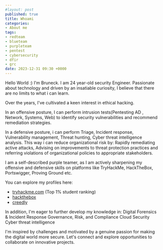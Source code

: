 ```yaml
---
#layout: post
published: true
title: Whoami
categories:
- About me
tags:
- redteam
- blueteam
- purpleteam
- pentest
- cybersecurity
- dfir
- grc
date: 2023-12-31 09:30 +0000
---
```


Hello World :) I'm Bruneck. I am 24 year-old security Engineer. Passionate about technology and driven by an insatiable curiosity, I believe that there are no limits to what i can learn. 

Over the years, I've cultivated a keen interest in ethical hacking.

In an offensive posture, I can perform intrusion tests(Pentesting AD , Network, Systems, Web) to identify security vulnerabilities and recommend remediation strategies.

In a defensive posture, i can perform Triage, Incident response, Vulnerability management, Threat hunting, Cyber threat intelligence analysis. This way i can reduce organizational risk by: Rapidly remediating active attacks, Advising on improvements to threat protection practices and referring violations of organizational policies to appropriate stakeholders.

I am a self-described purple teamer, as I am actively sharpening my offensive and defensive skills on platforms like TryHackMe, HackTheBox, Portswigger, Proving Ground etc. 

You can explore my profiles here:
- [tryhackme.com](https://tryhackme.com/p/c33zy/) (Top 1% student ranking) 
- [hackthebox](https://app.hackthebox.com/profile/309430/)
- [creedly](https://www.credly.com/users/bruneck-ulrich-agomadje)


In addition, I'm eager to further develop my knowledge in:
Digital Forensics & Incident Response
Governance, Risk, and Compliance
Cloud Security
Cyber threat intelligence

I'm inspired by challenges and motivated by a genuine passion for making the digital world more secure. Let's connect and explore opportunities to collaborate on innovative projects.
